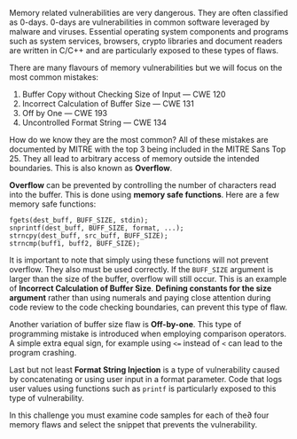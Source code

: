 Memory related vulnerabilities are very dangerous. They are often classified as 0-days. 0-days are vulnerabilities in common software leveraged by malware and viruses. Essential operating system components and programs such as system services, browsers, crypto libraries and document readers are written in C/C++ and are particularly exposed to these types of flaws.

There are many flavours of memory vulnerabilities but we will focus on the most common mistakes:

1. Buffer Copy without Checking Size of Input — CWE 120
2. Incorrect Calculation of Buffer Size — CWE 131
3. Off by One — CWE 193
4. Uncontrolled Format String — CWE 134

How do we know they are the most common? All of these mistakes are documented by MITRE with the top 3 being included in the MITRE Sans Top 25.
They all lead to arbitrary access of memory outside the intended boundaries. This is also known as **Overflow**. 

**Overflow** can be prevented by controlling the number of characters read into the buffer. This is done using **memory safe functions**. Here are a few memory safe functions:

    fgets(dest_buff, BUFF_SIZE, stdin);
    snprintf(dest_buff, BUFF_SIZE, format, ...);
    strncpy(dest_buff, src_buff, BUFF_SIZE);
    strncmp(buff1, buff2, BUFF_SIZE);

It is important to note that simply using these functions will not prevent overflow. They also must be used correctly. If the `BUFF_SIZE` argument is larger than the size of the buffer, overflow will still occur. This is an example of **Incorrect Calculation of Buffer Size**. **Defining constants for the size argument** rather than using numerals and paying close attention during code review to the code checking boundaries, can prevent this type of flaw. 

Another variation of buffer size flaw is **Off-by-one**. This type of programming mistake is introduced when employing comparison operators. A simple extra equal sign, for example using `<=` instead of `<` can lead to the program crashing.

Last but not least **Format String Injection** is a type of vulnerability caused by concatenating or using user input in a format parameter. Code that logs user values using functions such as `printf` is particularly exposed to this type of vulnerability.

In this challenge you must examine code samples for each of the∂ four memory flaws and select the snippet that prevents the vulnerability. 